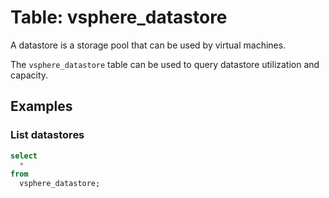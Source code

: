 # Table: vsphere_datastore

A datastore is a storage pool that can be used by virtual machines.

The `vsphere_datastore` table can be used to query datastore utilization and capacity.

## Examples

### List datastores

```sql
select
  *
from
  vsphere_datastore;
```